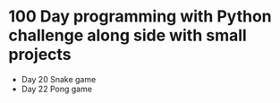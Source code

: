 # 100 Day programming with Python challenge along side with small projects
- Day 20 Snake game
- Day 22 Pong game
